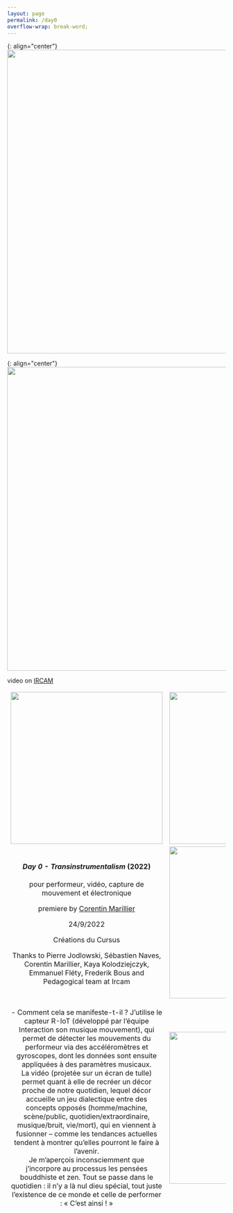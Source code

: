```yaml
---
layout: page
permalink: /day0
overflow-wrap: break-word;
---
```



<style>
  table {
    border: none;
    background-color: transparent;
  }

  td {
    border: none;
    background-color: transparent;
    text-align: center;
  }

  img {
    max-width: 100%; /* Ensure images don't exceed the container width */
    height: auto; /* Maintain aspect ratio */
  }

  /* Media query for smartphones */
  @media (max-width: 768px) {
    table {
      width: 100%; /* Make the table full-width on small screens */
    }

    td {
      display: block; /* Stack table cells vertically on small screens */
      margin-bottom: 20px; /* Add some space between cells */
    }

    img {
      width: 100%; /* Make images full-width within table cells */
    }
  }
</style>

{: align="center"}
<img src="https://github.com/kbys88/kbys88.github.io/assets/142012962/42c56755-6e93-45f2-99cd-4752e961dfff" width="700">

{: align="center"}
<a href="https://medias.ircam.fr/x56d2a9_day-0-trans-instrumentalism-sachie-kobayas">
<img src="https://github.com/kbys88/kbys88.github.io/assets/142012962/2c2e241b-b5e2-4a68-9efe-b758d95d6805" width="700">
</a>
<p>video on <a href="https://medias.ircam.fr/x56d2a9_day-0-trans-instrumentalism-sachie-kobayas">IRCAM</a></p>

<table style="border:none;" width="350">
  <tbody style="border:none;">
    <tr style="border:none;">
      <td style="border:none;">
        <!-- 1 -->
        <img src="https://github.com/kbys88/kbys88.github.io/assets/142012962/139592d2-27e8-48be-a746-7fe725b81540" width="350">
      </td>
      <td style="border:none;">
        <!-- 2 -->
        <img src="https://github.com/kbys88/kbys88.github.io/assets/142012962/3abe6438-a534-46fe-a147-6064dc801176" width="350">
      </td>
    </tr>
    <tr style="border:none;">
      <td style="border:none;" width="350">
        <!-- 3 -->
        <h4><i>Day 0 - Transinstrumentalism</i> (2022)</h4>
        <p>pour performeur, vidéo, capture de mouvement et électronique</p>
        <p>premiere by <a href="https://www.corentinmarillier.com">Corentin Marillier</a></p>
        <p>24/9/2022</p>
        <p>Créations du Cursus</p>
        <p>Thanks to Pierre Jodlowski, Sébastien Naves,
Corentin Marillier, Kaya Kolodziejczyk, Emmanuel Fléty,
Frederik Bous and Pedagogical team at Ircam</p>
      </td>
      <td style="border:none;" width="350">
        <!-- 4 -->
        <img src="https://github.com/kbys88/kbys88.github.io/assets/142012962/317397c9-cff5-4bcf-b0e1-5d6a5fa08343" width="350">
      </td>
    </tr>
    <tr style="border:none;" width="300">
      <td style="border:none;" width="300">
        <!-- 5 -->
        <p>- Comment cela se manifeste-t-il ?
J’utilise le capteur R-IoT (développé par l’équipe Interaction son musique mouvement), qui permet de détecter les mouvements du performeur via des accéléromètres et gyroscopes, dont les données sont ensuite appliquées à des paramètres musicaux.<br>
La vidéo (projetée sur un écran de tulle) permet quant à elle de recréer un décor proche de notre quotidien, lequel décor accueille un jeu dialectique entre des concepts opposés (homme/machine, scène/public, quotidien/extraordinaire, musique/bruit, vie/mort), qui en viennent à fusionner – comme les tendances actuelles tendent à montrer qu’elles pourront le faire à l’avenir.<br>
Je m’aperçois inconsciemment que j’incorpore au processus les pensées bouddhiste et zen. Tout se passe dans le quotidien : il n’y a là nul dieu spécial, tout juste l’existence de ce monde et celle de performer : « C’est ainsi ! »</p>
      </td>
      <td style="border:none;" width="350">
        <!-- 6 -->
        <img src="https://github.com/kbys88/kbys88.github.io/assets/142012962/46e9304f-6421-4b8c-a8e4-9b543b8f8361" width="350">
      </td>
    </tr>
  </tbody>
</table>


